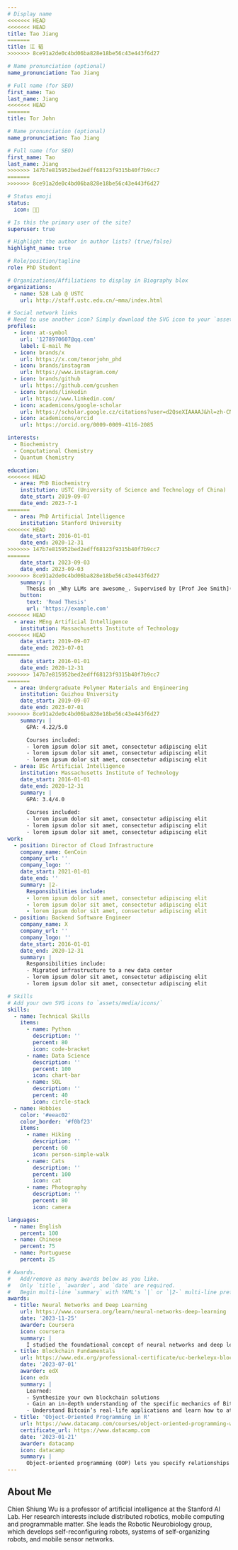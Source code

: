 ```yaml
---
# Display name
<<<<<<< HEAD
<<<<<<< HEAD
title: Tao Jiang
=======
title: 江 韬
>>>>>>> 8ce91a2de0c4bd06ba828e18be56c43e443f6d27

# Name pronunciation (optional)
name_pronunciation: Tao Jiang

# Full name (for SEO)
first_name: Tao
last_name: Jiang
<<<<<<< HEAD
=======
title: Tor John

# Name pronunciation (optional)
name_pronunciation: Tao Jiang

# Full name (for SEO)
first_name: Tao
last_name: Jiang
>>>>>>> 147b7e815952bed2edff68123f9315b40f7b9cc7
=======
>>>>>>> 8ce91a2de0c4bd06ba828e18be56c43e443f6d27

# Status emoji
status:
  icon: 👨‍🔬

# Is this the primary user of the site?
superuser: true

# Highlight the author in author lists? (true/false)
highlight_name: true

# Role/position/tagline
role: PhD Student

# Organizations/Affiliations to display in Biography blox
organizations:
  - name: 528 Lab @ USTC
    url: http://staff.ustc.edu.cn/~mma/index.html

# Social network links
# Need to use another icon? Simply download the SVG icon to your `assets/media/icons/` folder.
profiles:
  - icon: at-symbol
    url: '1278970607@qq.com'
    label: E-mail Me
  - icon: brands/x
    url: https://x.com/tenorjohn_phd
  - icon: brands/instagram
    url: https://www.instagram.com/
  - icon: brands/github
    url: https://github.com/gcushen
  - icon: brands/linkedin
    url: https://www.linkedin.com/
  - icon: academicons/google-scholar
    url: https://scholar.google.cz/citations?user=d2QseXIAAAAJ&hl=zh-CN
  - icon: academicons/orcid
    url: https://orcid.org/0009-0009-4116-2085

interests:
  - Biochemistry
  - Computational Chemistry
  - Quantum Chemistry

education:
<<<<<<< HEAD
  - area: PhD Biochemistry
    institution: USTC (University of Science and Technology of China)
    date_start: 2019-09-07
    date_end: 2023-7-1
=======
  - area: PhD Artificial Intelligence
    institution: Stanford University
<<<<<<< HEAD
    date_start: 2016-01-01
    date_end: 2020-12-31
>>>>>>> 147b7e815952bed2edff68123f9315b40f7b9cc7
=======
    date_start: 2023-09-03
    date_end: 2023-09-03
>>>>>>> 8ce91a2de0c4bd06ba828e18be56c43e443f6d27
    summary: |
      Thesis on _Why LLMs are awesome_. Supervised by [Prof Joe Smith](https://example.com). Presented papers at 5 IEEE conferences with the contributions being published in 2 Springer journals.
    button:
      text: 'Read Thesis'
      url: 'https://example.com'
<<<<<<< HEAD
  - area: MEng Artificial Intelligence
    institution: Massachusetts Institute of Technology
<<<<<<< HEAD
    date_start: 2019-09-07
    date_end: 2023-07-01
=======
    date_start: 2016-01-01
    date_end: 2020-12-31
>>>>>>> 147b7e815952bed2edff68123f9315b40f7b9cc7
=======
  - area: Undergraduate Polymer Materials and Engineering
    institution: Guizhou University
    date_start: 2019-09-07
    date_end: 2023-07-01
>>>>>>> 8ce91a2de0c4bd06ba828e18be56c43e443f6d27
    summary: |
      GPA: 4.22/5.0

      Courses included:
      - lorem ipsum dolor sit amet, consectetur adipiscing elit
      - lorem ipsum dolor sit amet, consectetur adipiscing elit
      - lorem ipsum dolor sit amet, consectetur adipiscing elit
  - area: BSc Artificial Intelligence
    institution: Massachusetts Institute of Technology
    date_start: 2016-01-01
    date_end: 2020-12-31
    summary: |
      GPA: 3.4/4.0
      
      Courses included:
      - lorem ipsum dolor sit amet, consectetur adipiscing elit
      - lorem ipsum dolor sit amet, consectetur adipiscing elit
      - lorem ipsum dolor sit amet, consectetur adipiscing elit
work:
  - position: Director of Cloud Infrastructure
    company_name: GenCoin
    company_url: ''
    company_logo: ''
    date_start: 2021-01-01
    date_end: ''
    summary: |2-
      Responsibilities include:
      - lorem ipsum dolor sit amet, consectetur adipiscing elit
      - lorem ipsum dolor sit amet, consectetur adipiscing elit
      - lorem ipsum dolor sit amet, consectetur adipiscing elit
  - position: Backend Software Engineer
    company_name: X
    company_url: ''
    company_logo: ''
    date_start: 2016-01-01
    date_end: 2020-12-31
    summary: |
      Responsibilities include:
      - Migrated infrastructure to a new data center
      - lorem ipsum dolor sit amet, consectetur adipiscing elit
      - lorem ipsum dolor sit amet, consectetur adipiscing elit

# Skills
# Add your own SVG icons to `assets/media/icons/`
skills:
  - name: Technical Skills
    items:
      - name: Python
        description: ''
        percent: 80
        icon: code-bracket
      - name: Data Science
        description: ''
        percent: 100
        icon: chart-bar
      - name: SQL
        description: ''
        percent: 40
        icon: circle-stack
  - name: Hobbies
    color: '#eeac02'
    color_border: '#f0bf23'
    items:
      - name: Hiking
        description: ''
        percent: 60
        icon: person-simple-walk
      - name: Cats
        description: ''
        percent: 100
        icon: cat
      - name: Photography
        description: ''
        percent: 80
        icon: camera

languages:
  - name: English
    percent: 100
  - name: Chinese
    percent: 75
  - name: Portuguese
    percent: 25

# Awards.
#   Add/remove as many awards below as you like.
#   Only `title`, `awarder`, and `date` are required.
#   Begin multi-line `summary` with YAML's `|` or `|2-` multi-line prefix and indent 2 spaces below.
awards:
  - title: Neural Networks and Deep Learning
    url: https://www.coursera.org/learn/neural-networks-deep-learning
    date: '2023-11-25'
    awarder: Coursera
    icon: coursera
    summary: |
      I studied the foundational concept of neural networks and deep learning. By the end, I was familiar with the significant technological trends driving the rise of deep learning; build, train, and apply fully connected deep neural networks; implement efficient (vectorized) neural networks; identify key parameters in a neural network’s architecture; and apply deep learning to your own applications.
  - title: Blockchain Fundamentals
    url: https://www.edx.org/professional-certificate/uc-berkeleyx-blockchain-fundamentals
    date: '2023-07-01'
    awarder: edX
    icon: edx
    summary: |
      Learned:
      - Synthesize your own blockchain solutions
      - Gain an in-depth understanding of the specific mechanics of Bitcoin
      - Understand Bitcoin’s real-life applications and learn how to attack and destroy Bitcoin, Ethereum, smart contracts and Dapps, and alternatives to Bitcoin’s Proof-of-Work consensus algorithm
  - title: 'Object-Oriented Programming in R'
    url: https://www.datacamp.com/courses/object-oriented-programming-with-s3-and-r6-in-r
    certificate_url: https://www.datacamp.com
    date: '2023-01-21'
    awarder: datacamp
    icon: datacamp
    summary: |
      Object-oriented programming (OOP) lets you specify relationships between functions and the objects that they can act on, helping you manage complexity in your code. This is an intermediate level course, providing an introduction to OOP, using the S3 and R6 systems. S3 is a great day-to-day R programming tool that simplifies some of the functions that you write. R6 is especially useful for industry-specific analyses, working with web APIs, and building GUIs.
---
```


## About Me

Chien Shiung Wu is a professor of artificial intelligence at the Stanford AI Lab. Her research interests include distributed robotics, mobile computing and programmable matter. She leads the Robotic Neurobiology group, which develops self-reconfiguring robots, systems of self-organizing robots, and mobile sensor networks.
